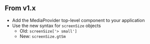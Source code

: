 ## From v1.x

* Add the MediaProvider top-level component to your application
* Use the new syntax for `screenSize` objects
  * Old: `screenSize['> small']`
  * New: `screenSize.gtSm`
